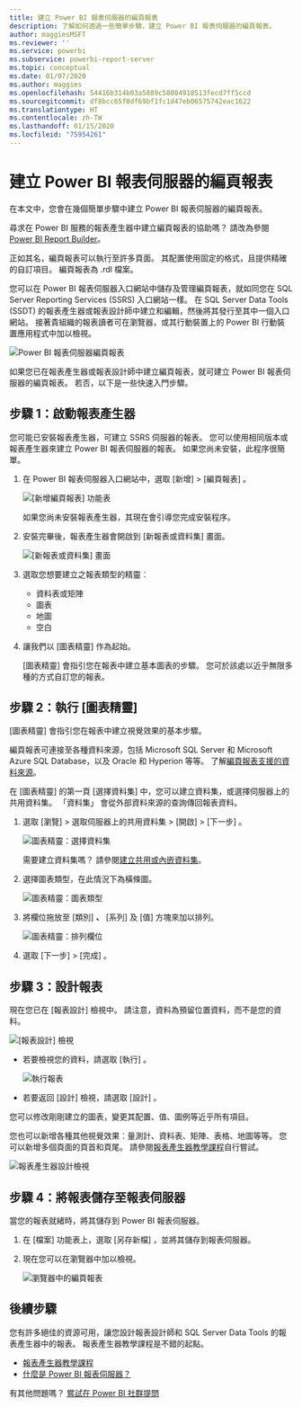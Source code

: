 ```yaml
---
title: 建立 Power BI 報表伺服器的編頁報表
description: 了解如何透過一些簡單步驟，建立 Power BI 報表伺服器的編頁報表。
author: maggiesMSFT
ms.reviewer: ''
ms.service: powerbi
ms.subservice: powerbi-report-server
ms.topic: conceptual
ms.date: 01/07/2020
ms.author: maggies
ms.openlocfilehash: 54416b314b03a5889c58004918513fecd7ff5ccd
ms.sourcegitcommit: df8bcc65f0df69bf1fc1d47eb06575742eac1622
ms.translationtype: HT
ms.contentlocale: zh-TW
ms.lasthandoff: 01/15/2020
ms.locfileid: "75954261"
---
```

# <a name="create-a-paginated-report-for-power-bi-report-server"></a>建立 Power BI 報表伺服器的編頁報表
在本文中，您會在幾個簡單步驟中建立 Power BI 報表伺服器的編頁報表。

尋求在 Power BI 服務的報表產生器中建立編頁報表的協助嗎？ 請改為參閱 [Power BI Report Builder](../report-builder-power-bi.md)。

正如其名，編頁報表可以執行至許多頁面。 其配置使用固定的格式，且提供精確的自訂項目。 編頁報表為 .rdl 檔案。

您可以在 Power BI 報表伺服器入口網站中儲存及管理編頁報表，就如同您在 SQL Server Reporting Services (SSRS) 入口網站一樣。 在 SQL Server Data Tools (SSDT) 的報表產生器或報表設計師中建立和編輯，然後將其發行至其中一個入口網站。 接著貴組織的報表讀者可在瀏覽器，或其行動裝置上的 Power BI 行動裝置應用程式中加以檢視。

![Power BI 報表伺服器編頁報表](media/quickstart-create-paginated-report/reportserver-paginated-report.png)

如果您已在報表產生器或報表設計師中建立編頁報表，就可建立 Power BI 報表伺服器的編頁報表。 若否，以下是一些快速入門步驟。

## <a name="step-1-start-report-builder"></a>步驟 1：啟動報表產生器
您可能已安裝報表產生器，可建立 SSRS 伺服器的報表。 您可以使用相同版本或報表產生器來建立 Power BI 報表伺服器的報表。 如果您尚未安裝，此程序很簡單。

1. 在 Power BI 報表伺服器入口網站中，選取 [新增]   >  [編頁報表]  。
   
    ![[新增編頁報表] 功能表](media/quickstart-create-paginated-report/reportserver-new-paginated-report-menu.png)
   
    如果您尚未安裝報表產生器，其現在會引導您完成安裝程序。
2. 安裝完畢後，報表產生器會開啟到 [新報表或資料集]  畫面。
   
    ![[新報表或資料集] 畫面](media/quickstart-create-paginated-report/reportserver-paginated-new-report-screen.png)
3. 選取您想要建立之報表類型的精靈︰
   
   * 資料表或矩陣
   * 圖表
   * 地圖
   * 空白
4. 讓我們以 [圖表精靈] 作為起始。
   
    [圖表精靈] 會指引您在報表中建立基本圖表的步驟。 您可於該處以近乎無限多種的方式自訂您的報表。

## <a name="step-2-go-through-the-chart-wizard"></a>步驟 2：執行 [圖表精靈]
[圖表精靈] 會指引您在報表中建立視覺效果的基本步驟。

編頁報表可連接至各種資料來源，包括 Microsoft SQL Server 和 Microsoft Azure SQL Database，以及 Oracle 和 Hyperion 等等。 了解[編頁報表支援的資料來源](connect-data-sources.md)。

在 [圖表精靈] 的第一頁 [選擇資料集]  中，您可以建立資料集，或選擇伺服器上的共用資料集。 「資料集」  會從外部資料來源的查詢傳回報表資料。

1. 選取 [瀏覽]  > 選取伺服器上的共用資料集 > [開啟]   > [下一步]  。
   
    ![圖表精靈：選擇資料集](media/quickstart-create-paginated-report/reportserver-paginated-choose-dataset.png)
   
     需要建立資料集嗎？ 請參閱[建立共用或內嵌資料集](https://docs.microsoft.com/sql/reporting-services/report-data/create-a-shared-dataset-or-embedded-dataset-report-builder-and-ssrs)。
2. 選擇圖表類型，在此情況下為橫條圖。
   
    ![圖表精靈：圖表類型](media/quickstart-create-paginated-report/reportserver-paginated-choose-chart-type.png)
3. 將欄位拖放至 [類別] **、** [系列]  及 [值]  方塊來加以排列。
   
    ![圖表精靈：排列欄位](media/quickstart-create-paginated-report/reportserver-paginated-arrange-fields.png)
4. 選取 [下一步]   >  [完成]  。

## <a name="step-3-design-your-report"></a>步驟 3：設計報表
現在您已在 [報表設計] 檢視中。 請注意，資料為預留位置資料，而不是您的資料。

![[報表設計] 檢視](media/quickstart-create-paginated-report/reportserver-paginated-preview-report.png)

* 若要檢視您的資料，請選取 [執行]  。
  
     ![執行報表](media/quickstart-create-paginated-report/reportserver-paginated-run-report.png)
* 若要返回 [設計] 檢視，請選取 [設計]  。

您可以修改剛剛建立的圖表，變更其配置、值、圖例等近乎所有項目。

您也可以新增各種其他視覺效果︰量測計、資料表、矩陣、表格、地圖等等。 您可以新增多個頁面的頁首和頁尾。 請參閱[報表產生器教學課程](https://docs.microsoft.com/sql/reporting-services/report-builder-tutorials)自行嘗試。

![報表產生器設計檢視](media/quickstart-create-paginated-report/reportserver-paginated-finished-design-report.png)

## <a name="step-4-save-your-report-to-the-report-server"></a>步驟 4：將報表儲存至報表伺服器
當您的報表就緒時，將其儲存到 Power BI 報表伺服器。

1. 在 [檔案]  功能表上，選取 [另存新檔]  ，並將其儲存到報表伺服器。 
2. 現在您可以在瀏覽器中加以檢視。
   
    ![瀏覽器中的編頁報表](media/quickstart-create-paginated-report/reportserver-paginated-report.png)

## <a name="next-steps"></a>後續步驟
您有許多絕佳的資源可用，讓您設計報表設計師和 SQL Server Data Tools 的報表產生器中的報表。 報表產生器教學課程是不錯的起點。

* [報表產生器教學課程](https://docs.microsoft.com/sql/reporting-services/report-builder-tutorials)
* [什麼是 Power BI 報表伺服器？](get-started.md)  

有其他問題嗎？ [嘗試在 Power BI 社群提問](https://community.powerbi.com/)

